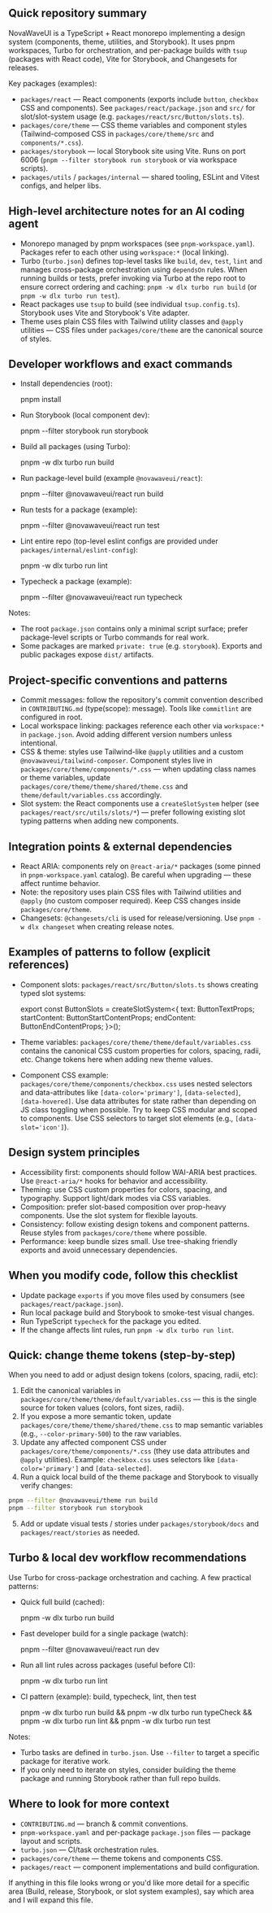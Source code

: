 ## Quick repository summary

NovaWaveUI is a TypeScript + React monorepo implementing a design system (components, theme, utilities, and Storybook). It uses pnpm workspaces, Turbo for orchestration, and per-package builds with `tsup` (packages with React code), Vite for Storybook, and Changesets for releases.

Key packages (examples):

- `packages/react` — React components (exports include `button`, `checkbox` CSS and components). See `packages/react/package.json` and `src/` for slot/slot-system usage (e.g. `packages/react/src/Button/slots.ts`).
- `packages/core/theme` — CSS theme variables and component styles (Tailwind-composed CSS in `packages/core/theme/src` and `components/*.css`).
- `packages/storybook` — local Storybook site using Vite. Runs on port 6006 (`pnpm --filter storybook run storybook` or via workspace scripts).
- `packages/utils` / `packages/internal` — shared tooling, ESLint and Vitest configs, and helper libs.

## High-level architecture notes for an AI coding agent

- Monorepo managed by pnpm workspaces (see `pnpm-workspace.yaml`). Packages refer to each other using `workspace:*` (local linking).
- Turbo (`turbo.json`) defines top-level tasks like `build`, `dev`, `test`, `lint` and manages cross-package orchestration using `dependsOn` rules. When running builds or tests, prefer invoking via Turbo at the repo root to ensure correct ordering and caching: `pnpm -w dlx turbo run build` (or `pnpm -w dlx turbo run test`).
- React packages use `tsup` to build (see individual `tsup.config.ts`). Storybook uses Vite and Storybook's Vite adapter.
- Theme uses plain CSS files with Tailwind utility classes and `@apply` utilities — CSS files under `packages/core/theme` are the canonical source of styles.

## Developer workflows and exact commands

- Install dependencies (root):

  pnpm install

- Run Storybook (local component dev):

  pnpm --filter storybook run storybook

- Build all packages (using Turbo):

  pnpm -w dlx turbo run build

- Run package-level build (example `@novawaveui/react`):

  pnpm --filter @novawaveui/react run build

- Run tests for a package (example):

  pnpm --filter @novawaveui/react run test

- Lint entire repo (top-level eslint configs are provided under `packages/internal/eslint-config`):

  pnpm -w dlx turbo run lint

- Typecheck a package (example):

  pnpm --filter @novawaveui/react run typecheck

Notes:

- The root `package.json` contains only a minimal script surface; prefer package-level scripts or Turbo commands for real work.
- Some packages are marked `private: true` (e.g. `storybook`). Exports and public packages expose `dist/` artifacts.

## Project-specific conventions and patterns

- Commit messages: follow the repository's commit convention described in `CONTRIBUTING.md` (type(scope): message). Tools like `commitlint` are configured in root.
- Local workspace linking: packages reference each other via `workspace:*` in `package.json`. Avoid adding different version numbers unless intentional.
- CSS & theme: styles use Tailwind-like `@apply` utilities and a custom `@novawaveui/tailwind-composer`. Component styles live in `packages/core/theme/components/*.css` — when updating class names or theme variables, update `packages/core/theme/theme/shared/theme.css` and `theme/default/variables.css` accordingly.
- Slot system: the React components use a `createSlotSystem` helper (see `packages/react/src/utils/slots/*`) — prefer following existing slot typing patterns when adding new components.

## Integration points & external dependencies

- React ARIA: components rely on `@react-aria/*` packages (some pinned in `pnpm-workspace.yaml` catalog). Be careful when upgrading — these affect runtime behavior.
- Note: the repository uses plain CSS files with Tailwind utilities and `@apply` (no custom composer required). Keep CSS changes inside `packages/core/theme`.
- Changesets: `@changesets/cli` is used for release/versioning. Use `pnpm -w dlx changeset` when creating release notes.

## Examples of patterns to follow (explicit references)

- Component slots: `packages/react/src/Button/slots.ts` shows creating typed slot systems:

  export const ButtonSlots = createSlotSystem<{ text: ButtonTextProps<any>; startContent: ButtonStartContentProps<any>; endContent: ButtonEndContentProps<any>; }>();

- Theme variables: `packages/core/theme/theme/default/variables.css` contains the canonical CSS custom properties for colors, spacing, radii, etc. Change tokens here when adding new theme values.

- Component CSS example: `packages/core/theme/components/checkbox.css` uses nested selectors and data-attributes like `[data-color='primary']`, `[data-selected]`, `[data-hovered]`. Use data attributes for state rather than depending on JS class toggling when possible. Try to keep CSS modular and scoped to components. Use CSS selectors to target slot elements (e.g., `[data-slot='icon']`).

## Design system principles

- Accessibility first: components should follow WAI-ARIA best practices. Use `@react-aria/*` hooks for behavior and accessibility.
- Theming: use CSS custom properties for colors, spacing, and typography. Support light/dark modes via CSS variables.
- Composition: prefer slot-based composition over prop-heavy components. Use the slot system for flexible layouts.
- Consistency: follow existing design tokens and component patterns. Reuse styles from `packages/core/theme` where possible.
- Performance: keep bundle sizes small. Use tree-shaking friendly exports and avoid unnecessary dependencies.

## When you modify code, follow this checklist

- Update package `exports` if you move files used by consumers (see `packages/react/package.json`).
- Run local package build and Storybook to smoke-test visual changes.
- Run TypeScript `typecheck` for the package you edited.
- If the change affects lint rules, run `pnpm -w dlx turbo run lint`.

## Quick: change theme tokens (step-by-step)

When you need to add or adjust design tokens (colors, spacing, radii, etc):

1. Edit the canonical variables in `packages/core/theme/theme/default/variables.css` — this is the single source for token values (colors, font sizes, radii).
2. If you expose a more semantic token, update `packages/core/theme/theme/shared/theme.css` to map semantic variables (e.g., `--color-primary-500`) to the raw variables.
3. Update any affected component CSS under `packages/core/theme/components/*.css` (they use data attributes and `@apply` utilities). Example: `checkbox.css` uses selectors like `[data-color='primary']` and `[data-selected]`.
4. Run a quick local build of the theme package and Storybook to visually verify changes:

```bash
pnpm --filter @novawaveui/theme run build
pnpm --filter storybook run storybook
```

5. Add or update visual tests / stories under `packages/storybook/docs` and `packages/react/stories` as needed.

## Turbo & local dev workflow recommendations

Use Turbo for cross-package orchestration and caching. A few practical patterns:

- Quick full build (cached):

  pnpm -w dlx turbo run build

- Fast developer build for a single package (watch):

  pnpm --filter @novawaveui/react run dev

- Run all lint rules across packages (useful before CI):

  pnpm -w dlx turbo run lint

- CI pattern (example): build, typecheck, lint, then test

  pnpm -w dlx turbo run build && pnpm -w dlx turbo run typeCheck && pnpm -w dlx turbo run lint && pnpm -w dlx turbo run test

Notes:

- Turbo tasks are defined in `turbo.json`. Use `--filter` to target a specific package for iterative work.
- If you only need to iterate on styles, consider building the theme package and running Storybook rather than full repo builds.

## Where to look for more context

- `CONTRIBUTING.md` — branch & commit conventions.
- `pnpm-workspace.yaml` and per-package `package.json` files — package layout and scripts.
- `turbo.json` — CI/task orchestration rules.
- `packages/core/theme` — theme tokens and components CSS.
- `packages/react` — component implementations and build configuration.

If anything in this file looks wrong or you'd like more detail for a specific area (Build, release, Storybook, or slot system examples), say which area and I will expand this file.
